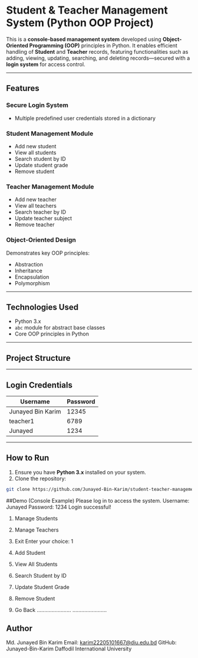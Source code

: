 # Student & Teacher Management System (Python OOP Project)

This is a **console-based management system** developed using **Object-Oriented Programming (OOP)** principles in Python. It enables efficient handling of **Student** and **Teacher** records, featuring functionalities such as adding, viewing, updating, searching, and deleting records—secured with a **login system** for access control.

---

## Features

### Secure Login System
- Multiple predefined user credentials stored in a dictionary

### Student Management Module
- Add new student  
- View all students  
- Search student by ID  
- Update student grade  
- Remove student  

### Teacher Management Module
- Add new teacher  
- View all teachers  
- Search teacher by ID  
- Update teacher subject  
- Remove teacher  

### Object-Oriented Design
Demonstrates key OOP principles:
- Abstraction  
- Inheritance  
- Encapsulation  
- Polymorphism  

---

## Technologies Used
- Python 3.x  
- `abc` module for abstract base classes  
- Core OOP principles in Python  

---

## Project Structure


---

## Login Credentials

| Username            | Password |
|---------------------|----------|
| Junayed Bin Karim   | 12345    |
| teacher1            | 6789     |
| Junayed             | 1234     |

---

## How to Run

1. Ensure you have **Python 3.x** installed on your system.  
2. Clone the repository:

```bash
git clone https://github.com/Junayed-Bin-Karim/student-teacher-management.git
```
##Demo (Console Example)
Please log in to access the system.
Username: Junayed
Password: 1234
Login successful!

1. Manage Students
2. Manage Teachers
3. Exit
Enter your choice: 1

1. Add Student
2. View All Students
3. Search Student by ID
4. Update Student Grade
5. Remove Student
6. Go Back
.......................
.......................
## Author
Md. Junayed Bin Karim
Email: karim22205101667@diu.edu.bd
GitHub: Junayed-Bin-Karim
Daffodil International University
